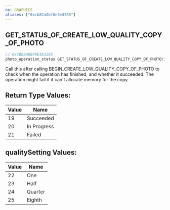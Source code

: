 ```yaml
---
ns: GRAPHICS
aliases: ["0xcb82a0bf0e3e3265"]
---
```

## GET_STATUS_OF_CREATE_LOW_QUALITY_COPY_OF_PHOTO

```c
// 0xCB82A0BF0E3E3265
photo_operation_status GET_STATUS_OF_CREATE_LOW_QUALITY_COPY_OF_PHOTO(int qualitySetting);
```

Call this after calling BEGIN_CREATE_LOW_QUALITY_COPY_OF_PHOTO to check when the operation has finished, and whether it succeeded. The operation might fail if it can't allocate memory for the copy.

## Return Type Values:
| Value | Name |
| --- | --- |
| 19 | Succeeded |
| 20 | In Progress |
| 21 | Failed |


## qualitySetting Values:
| Value | Name |
| --- | --- |
| 22 | One |
| 23 | Half |
| 24 | Quarter |
| 25 | Eighth |

